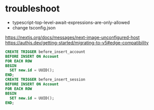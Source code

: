 # troubleshoot

- typescript-top-level-await-expressions-are-only-allowed
- change tsconfig.json

<https://nextjs.org/docs/messages/next-image-unconfigured-host>
<https://authjs.dev/getting-started/migrating-to-v5#edge-compatibility>

```sql
CREATE TRIGGER before_insert_account
BEFORE INSERT ON Account
FOR EACH ROW
BEGIN
  SET new.id = UUID();
END;
CREATE TRIGGER before_insert_session
BEFORE INSERT ON Account
FOR EACH ROW
BEGIN
  SET new.id = UUID();
END;
```
